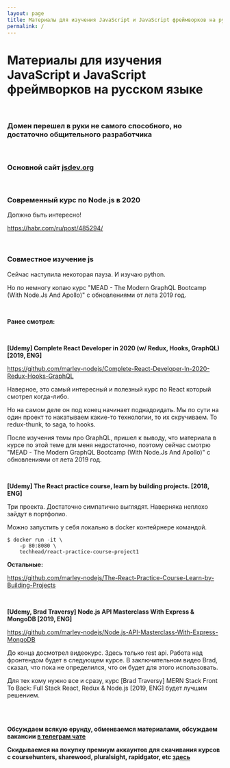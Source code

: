 ```yaml
---
layout: page
title: Материалы для изучения JavaScript и JavaScript фреймворков на русском языке
permalink: /
---
```


# Материалы для изучения JavaScript и JavaScript фреймворков на русском языке

<br/>

### Домен перешел в руки не самого способного, но достаточно общительного разработчика

<br/>

### Основной сайт <a href="https://jsdev.org">jsdev.org</a>

<br/>

### Современный курс по Node.js в 2020

Должно быть интересно!

https://habr.com/ru/post/485294/

<br/>

### Совместное изучение js

Сейчас наступила некоторая пауза. И изучаю python.

Но по немногу копаю курс "MEAD - The Modern GraphQL Bootcamp (With Node.Js And Apollo)" с обновлениями от лета 2019 год.

<br/>

**Ранее смотрел:**

<br/>

**[Udemy] Complete React Developer in 2020 (w/ Redux, Hooks, GraphQL) [2019, ENG]**

https://github.com/marley-nodejs/Complete-React-Developer-In-2020-Redux-Hooks-GraphQL

Наверное, это самый интересный и полезный курс по React который смотрел когда-либо.

Но на самом деле он под конец начинает поднадоидать. Мы по сути на один проект то накатываем какие-то технологии, то их скручиваем. То redux-thunk, to saga, to hooks.

После изучения темы про GraphQL, пришел к выводу, что материала в курсе по этой теме для меня недостаточно, поэтому сейчас смотрю "MEAD - The Modern GraphQL Bootcamp (With Node.Js And Apollo)" с обновлениями от лета 2019 год.

<br/>

**[Udemy] The React practice course, learn by building projects. [2018, ENG]**

Три проекта. Достаточно симпатично выглядят. Наверняка неплохо зайдут в портфолио.

Можно запустить у себя локально в docker контейрнере командой.

```
$ docker run -it \
    -p 80:8080 \
    techhead/react-practice-course-project1
```

**Остальные:**

https://github.com/marley-nodejs/The-React-Practice-Course-Learn-by-Building-Projects

<br/>

**[Udemy, Brad Traversy] Node.js API Masterclass With Express & MongoDB [2019, ENG]**

https://github.com/marley-nodejs/Node.js-API-Masterclass-With-Express-MongoDB

До конца досмотрел видеокурс. Здесь только rest api. Работа над фронтендом будет в следующем курсе. В заключительном видео Brad, сказал, что пока не определился, что он будет для этого использовать.

Для тех кому нужно все и сразу, курс [Brad Traversy] MERN Stack Front To Back: Full Stack React, Redux & Node.js [2019, ENG] будет лучшим решением.

<br/>
<br/>

**Обсуждаем всякую ерунду, обменваемся материалами, обсуждаем вакансии <a href="/chat/">в телеграм чате</a>**

**Скидываемся на покупку премиум аккаунтов для скачивания курсов с coursehunters, sharewood, pluralsight, rapidgator, etc <a href="/coursehunters-skladchina/">здесь</a>**
